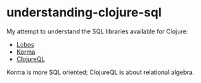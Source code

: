 # understanding-clojure-sql

My attempt to understand the SQL libraries available for Clojure:

* [Lobos](http://budu.github.io/lobos/)
* [Korma](http://sqlkorma.com/)
* [ClojureQL](http://www.clojureql.org/)

Korma is more SQL oriented; ClojureQL is about relational algebra.
